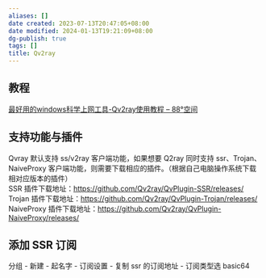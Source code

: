 ```yaml
---
aliases: []
date created: 2023-07-13T20:47:05+08:00
date modified: 2024-01-13T19:21:09+08:00
dg-publish: true
tags: []
title: Qv2ray
---
```


## 教程
[最好用的windows科学上网工具-Qv2ray使用教程 – 88°空间](https://nice456.com/index.php/2021/03/16/qv2ray/)

## 支持功能与插件
Qvray 默认支持 ss/v2ray 客户端功能，如果想要 Q2ray 同时支持 ssr、Trojan、NaiveProxy 客户端功能，则需要下载相应的插件。（根据自己电脑操作系统下载相对应版本的插件）  
SSR 插件下载地址：https://github.com/Qv2ray/QvPlugin-SSR/releases/  
Trojan 插件下载地址：https://github.com/Qv2ray/QvPlugin-Trojan/releases/  
NaiveProxy 插件下载地址：https://github.com/Qv2ray/QvPlugin-NaiveProxy/releases/

## 添加 SSR 订阅
分组 - 新建 - 起名字 - 订阅设置 - 复制 ssr 的订阅地址 - 订阅类型选 basic64